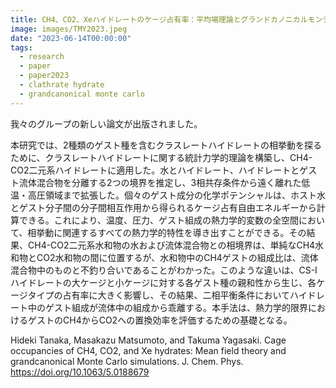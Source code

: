 ```yaml
---
title: CH4、CO2、Xeハイドレートのケージ占有率：平均場理論とグランドカノニカルモンテカルロシミュレーション
image: images/TMY2023.jpeg
date: "2023-06-14T00:00:00"
tags:
  - research
  - paper
  - paper2023
  - clathrate hydrate
  - grandcanonical monte carlo
---
```

我々のグループの新しい論文が出版されました。

本研究では、2種類のゲスト種を含むクラスレートハイドレートの相挙動を探るために、クラスレートハイドレートに関する統計力学的理論を構築し、CH4-CO2二元系ハイドレートに適用した。水とハイドレート、ハイドレートとゲスト流体混合物を分離する2つの境界を推定し、3相共存条件から遠く離れた低温・高圧領域まで拡張した。個々のゲスト成分の化学ポテンシャルは、ホスト水とゲスト分子間の分子間相互作用から得られるケージ占有自由エネルギーから計算できる。これにより、温度、圧力、ゲスト組成の熱力学的変数の全空間において、相挙動に関連するすべての熱力学的特性を導き出すことができる。その結果、CH4-CO2二元系水和物の水および流体混合物との相境界は、単純なCH4水和物とCO2水和物の間に位置するが、水和物中のCH4ゲストの組成比は、流体混合物中のものと不釣り合いであることがわかった。このような違いは、CS-Iハイドレートの大ケージと小ケージに対する各ゲスト種の親和性から生じ、各ケージタイプの占有率に大きく影響し、その結果、二相平衡条件においてハイドレート中のゲスト組成が流体中の組成から乖離する。本手法は、熱力学的限界におけるゲストのCH4からCO2への置換効率を評価するための基礎となる。

Hideki Tanaka, Masakazu Matsumoto, and Takuma Yagasaki. Cage occupancies of CH4, CO2, and Xe hydrates: Mean field theory and grandcanonical Monte Carlo simulations. J. Chem. Phys. https://doi.org/10.1063/5.0188679